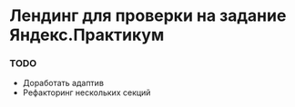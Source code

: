 # Лендинг для проверки на задание Яндекс.Практикум

### TODO

* Доработать адаптив
* Рефакторинг нескольких секций
